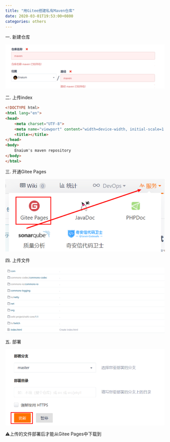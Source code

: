 ```yaml
---
title: "用Gitee搭建私有Maven仓库"
date: 2020-03-01T19:53:00+0800
categories: others
---
```

一. 新建仓库

![2020-3-1-1](/assets/others/2020-3-1-1.png)


二. 上传index


```html
<!DOCTYPE html>
<html lang="en">
<head>
    <meta charset="UTF-8">
    <meta name="viewport" content="width=device-width, initial-scale=1.0">
    <title></title>
</head>
<body>
    Enaium's maven repository
</body>
</html>
```

三. 开通Gitee Pages

![2020-3-1-2](/assets/others/2020-3-1-2.png)

四. 上传文件

![2020-3-1-3](/assets/others/2020-3-1-3.png)

五. 部署

![2020-3-1-4](/assets/others/2020-3-1-4.png)

⚠上传的文件部署后才能从Gitee Pages中下载到
